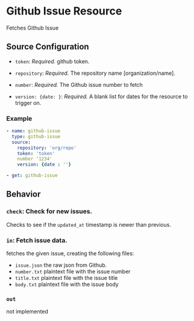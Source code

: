 # Github Issue Resource

Fetches Github Issue

## Source Configuration

* `token`: *Required.* github token.

* `repository`: *Required.* The repository name [organization/name].

* `number`: *Required.* The Github issue number to fetch

* `version: {date: }`: *Required.* A blank list for dates for the resource to trigger on.

### Example

``` yaml
- name: github-issue
  type: github-issue
  source:
    repository: 'org/repo'
    token: 'token'
    number '1234'
    version: {date : ''}
```

``` yaml
- get: github-issue
```

## Behavior

### `check`: Check for new issues.

Checks to see if the `updated_at` timestamp is newer than previous. 

### `in`: Fetch issue data.

fetches the given issue, creating the following files:
* `issue.json` the raw json from Github.
* `number.txt` plaintext file with the issue number
* `title.txt` plaintext file with the issue title
* `body.txt` plaintext file with the issue body

### `out`

not implemented
